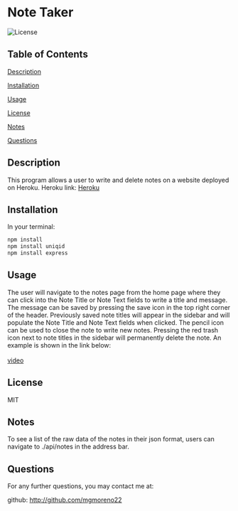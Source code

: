 # Note Taker
  ![License](https://img.shields.io/badge/LICENSE-MIT-GREEN)
  ## Table of Contents
  [Description](#description)

  [Installation](#installation)

  [Usage](#usage)

  [License](#license)

  [Notes](#notes)

  [Questions](#questions)
  ## Description
  This program allows a user to write and delete notes on a website deployed on Heroku. 
  Heroku link:
  [Heroku](https://nameless-sands-12238.herokuapp.com/)

  ## Installation
  In your terminal:
  ```bash
  npm install
  npm install uniqid
  npm install express
  ```
  ## Usage
  The user will navigate to the notes page from the home page where they can click into the Note Title or Note Text fields to write a title and message. The message can be saved by pressing the save icon in the top right corner of the header. Previously saved note titles will appear in the sidebar and will populate the Note Title and Note Text fields when clicked. The pencil icon can be used to close the note to write new notes. Pressing the red trash icon next to note titles in the sidebar will permanently delete the note. An example is shown in the link below:<br><br>
  [video](https://drive.google.com/file/d/1409WoTMLfE28N3wGp5vv_enAd5hs7vgg/view)
  ## License
  MIT
  ## Notes
  To see a list of the raw data of the notes in their json format, users can navigate to ./api/notes in the address bar.
  ## Questions
  For any further questions, you may contact me at:
  
github: http://github.com/mgmoreno22